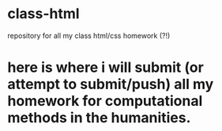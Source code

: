 # class-html
repository for all my class html/css homework (?!)
# here is where i will submit (or attempt to submit/push) all my homework for computational methods in the humanities. 
